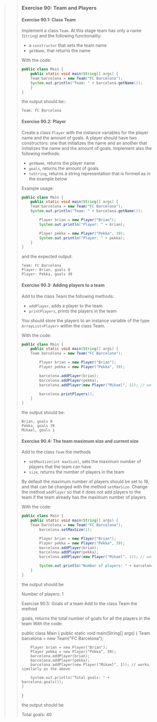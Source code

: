 >> ### Exercise 90: Team and Players
>>
>> #### Exercise 90.1: Class Team
>>
>> Implement a class `Team`. At this stage team has only a name (`String`) and the following functionality:
>>
>> * a `constructor` that sets the team name
>> * `getName`, that returns the name
>>
>> With the code:
>>
>>```java
>> public class Main {
>>     public static void main(String[] args) {
>>     Team barcelona = new Team("FC Barcelona");
>>     System.out.println("Team: " + barcelona.getName());
>>     }
>> }
>>```
>>
>> the output should be::
>>
>>```output
>> Team: FC Barcelona
>>```
>>
>> #### Exercise 90.2: Player
>>
>> Create a class `Player` with the instance variables for the player name and the amount of goals. A player should have two constructors: one that initializes the name and an another that initializes the name and the amount of goals. Implement also the following methods:
>>
>> * `getName`, returns the player name
>> * `goals`, returns the amount of goals
>> * `toString`, returns a string representation that is formed as in the example below
>>
>> Example usage:
>>
>>```java
>> public class Main {
>>     public static void main(String[] args) {
>>     Team barcelona = new Team("FC Barcelona");
>>     System.out.println("Team: " + barcelona.getName());
>>
>>         Player brian = new Player("Brian");
>>         System.out.println("Player: " + brian);
>>
>>         Player pekka = new Player("Pekka", 39);
>>         System.out.println("Player: " + pekka);
>>     }
>> }
>>```
>>
>> and the expected output:
>>
>>```output
>> Team: FC Barcelona
>> Player: Brian, goals 0
>> Player: Pekka, goals 39
>>```
>>
>> #### Exercise 90.3: Adding players to a team
>> 
>> Add to the class Team the following methods:
>>
>> * `addPlayer`, adds a player to the team
>> * `printPlayers`, prints the players in the team
>>
>> You should store the players to an instance variable of the type `ArrayList<Player>` within the class Team.
>>
>> With the code:
>>
>>```java
>> public class Main {
>>     public static void main(String[] args) {
>>     Team barcelona = new Team("FC Barcelona");
>>
>>         Player brian = new Player("Brian");
>>         Player pekka = new Player("Pekka", 39);
>>
>>         barcelona.addPlayer(brian);
>>         barcelona.addPlayer(pekka);
>>         barcelona.addPlayer(new Player("Mikael", 1)); // works similarly as the above
>>
>>         barcelona.printPlayers();
>>     }
>> }
>>```
>>
>> the output should be:
>>
>>```output
>> Brian, goals 0
>> Pekka, goals 39
>> Mikael, goals 1
>>```
>>
>> #### Exercise 90.4: The team maximum size and current size
>>
>> Add to the class `Team` the methods
>>
>> * `setMaxSize(int maxSize)`, sets the maximum number of players that the team can have
>> * `size`, returns the number of players in the team
>>
>> By default the maximum number of players should be set to 16, and that can be changed with the method `setMaxSize`. Change the method `addPlayer` so that it does not add players to the team if the team already has the maximum number of players.
>>
>> With the code:
>>
>>```java
>> public class Main {
>>     public static void main(String[] args) {
>>     Team barcelona = new Team("FC Barcelona");
>>         barcelona.setMaxSize(1);
>>
>>         Player brian = new Player("Brian");
>>         Player pekka = new Player("Pekka", 39);
>>         barcelona.addPlayer(brian);
>>         barcelona.addPlayer(pekka);
>>         barcelona.addPlayer(new Player("Mikael", 1)); // works similarly as the above
>>
>>         System.out.println("Number of players: " + barcelona.size());
>>     }
>> }
>>```
>>
>> the output should be
>>
>> Number of players: 1
>>
>> Exercise 90.5: Goals of a team
>> Add to the class Team the method
>>
>> goals, returns the total number of goals for all the players in the team
>> With the code:
>>
>> public class Main {
>>     public static void main(String[] args) {
>>         Team barcelona = new Team("FC Barcelona");
>>
>>         Player brian = new Player("Brian");
>>         Player pekka = new Player("Pekka", 39);
>>         barcelona.addPlayer(brian);
>>         barcelona.addPlayer(pekka);
>>         barcelona.addPlayer(new Player("Mikael", 1)); // works similarly as the above
>>
>>         System.out.println("Total goals: " + barcelona.goals());
>>     }
>> }
>>
>> the output should be
>>
>> Total goals: 40